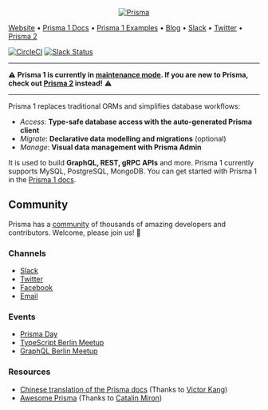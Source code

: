 <p align="center"><a href="https://www.prisma.io"><img src="https://i.imgur.com/QgwDieO.png" alt="Prisma"></a></p>

[Website](https://www.prisma.io) • [Prisma 1 Docs](https://v1.prisma.io/docs/1.34) • [Prisma 1 Examples](https://github.com/prisma/prisma1-examples/) • [Blog](https://www.prisma.io/blog) • [Slack](https://slack.prisma.io/) • [Twitter](https://twitter.com/prisma) • [Prisma 2](https://github.com/prisma/prisma)

[![CircleCI](https://circleci.com/gh/prisma/prisma1.svg?style=shield)](https://circleci.com/gh/prisma/prisma1) [![Slack Status](https://slack.prisma.io/badge.svg)](https://slack.prisma.io)

---

⚠️ **Prisma 1 is currently in [maintenance mode](https://github.com/prisma/prisma1/issues/4898). If you are new to Prisma, check out [Prisma 2](https://www.prisma.io) instead!** ⚠️

---

Prisma 1 replaces traditional ORMs and simplifies database workflows: 

- _Access_: **Type-safe database access with the auto-generated Prisma client**
- _Migrate_: **Declarative data modelling and migrations** (optional)
- _Manage_: **Visual data management with Prisma Admin**

It is used to build **GraphQL, REST, gRPC APIs** and more. Prisma 1 currently supports MySQL, PostgreSQL, MongoDB. You can get started with Prisma 1 in the [Prisma 1 docs](https://v1.prisma.io/docs/1.34/get-started/01-setting-up-prisma-new-database-TYPESCRIPT-t002/).

## Community

Prisma has a [community](https://www.prisma.io/community) of thousands of amazing developers and contributors. Welcome, please join us! 👋

### Channels

- [Slack](https://slack.prisma.io/)
- [Twitter](https://twitter.com/prisma)
- [Facebook](https://www.facebook.com/prisma.io)
- [Email](mailto:hello@prisma.io)

### Events

- [Prisma Day](https://www.prisma.io/day/)
- [TypeScript Berlin Meetup](https://www.meetup.com/TypeScript-Berlin/)
- [GraphQL Berlin Meetup](https://www.meetup.com/graphql-berlin)

### Resources

- [Chinese translation of the Prisma docs](https://prisma.1wire.com/) (Thanks to [Victor Kang](https://github.com/Victorkangsh))
- [Awesome Prisma](https://github.com/catalinmiron/awesome-prisma) (Thanks to [Catalin Miron](https://github.com/catalinmiron))
